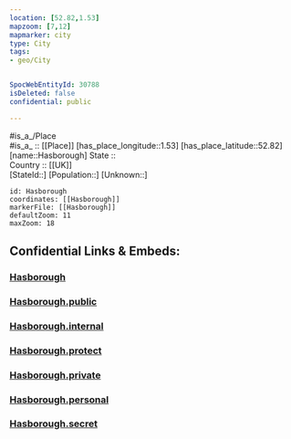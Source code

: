 ```yaml
---
location: [52.82,1.53] 
mapzoom: [7,12] 
mapmarker: city 
type: City
tags:
- geo/City


SpocWebEntityId: 30788
isDeleted: false
confidential: public

---
```

#is_a_/Place  
#is_a_ :: [[Place]] 
[has_place_longitude::1.53] 
[has_place_latitude::52.82] 
[name::Hasborough] 
State ::  
Country :: [[UK]]  
[StateId::] 
[Population::] 
[Unknown::] 


```leaflet
id: Hasborough
coordinates: [[Hasborough]] 
markerFile: [[Hasborough]] 
defaultZoom: 11 
maxZoom: 18
```


## Confidential Links & Embeds: 

### [Hasborough](/_Standards/Earth/Continent/Europe/Europe~North/UK/England/Regions~England/East_of_England/Norfolk,County/cities~Norfolk/Norfolk~North/cities~NorthNorfolk/Hasborough.md) 

### [Hasborough.public](/_public/Earth/Continent/Europe/Europe~North/UK/England/Regions~England/East_of_England/Norfolk,County/cities~Norfolk/Norfolk~North/cities~NorthNorfolk/Hasborough.public.md) 

### [Hasborough.internal](/_internal/Earth/Continent/Europe/Europe~North/UK/England/Regions~England/East_of_England/Norfolk,County/cities~Norfolk/Norfolk~North/cities~NorthNorfolk/Hasborough.internal.md) 

### [Hasborough.protect](/_protect/Earth/Continent/Europe/Europe~North/UK/England/Regions~England/East_of_England/Norfolk,County/cities~Norfolk/Norfolk~North/cities~NorthNorfolk/Hasborough.protect.md) 

### [Hasborough.private](/_private/Earth/Continent/Europe/Europe~North/UK/England/Regions~England/East_of_England/Norfolk,County/cities~Norfolk/Norfolk~North/cities~NorthNorfolk/Hasborough.private.md) 

### [Hasborough.personal](/_personal/Earth/Continent/Europe/Europe~North/UK/England/Regions~England/East_of_England/Norfolk,County/cities~Norfolk/Norfolk~North/cities~NorthNorfolk/Hasborough.personal.md) 

### [Hasborough.secret](/_secret/Earth/Continent/Europe/Europe~North/UK/England/Regions~England/East_of_England/Norfolk,County/cities~Norfolk/Norfolk~North/cities~NorthNorfolk/Hasborough.secret.md)

